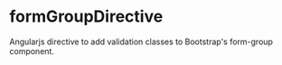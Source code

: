 # formGroupDirective
Angularjs directive to add validation classes to Bootstrap's form-group component.
